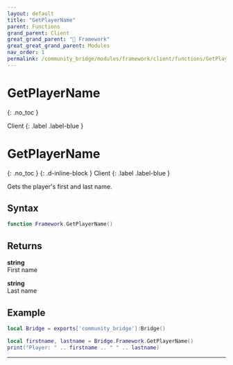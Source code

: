 ```yaml
---
layout: default
title: "GetPlayerName"
parent: Functions
grand_parent: Client
great_grand_parent: "🧩 Framework"
great_great_grand_parent: Modules
nav_order: 1
permalink: /community_bridge/modules/framework/client/functions/GetPlayerName/
---
```


# GetPlayerName
{: .no_toc }

Client
{: .label .label-blue }

# GetPlayerName
{: .no_toc }
{: .d-inline-block }
Client
{: .label .label-blue }

Gets the player's first and last name.

## Syntax

```lua
function Framework.GetPlayerName()
```

## Returns

**string**  
First name

**string**  
Last name

## Example

```lua
local Bridge = exports['community_bridge']:Bridge()

local firstname, lastname = Bridge.Framework.GetPlayerName()
print("Player: " .. firstname .. " " .. lastname)
```

---
